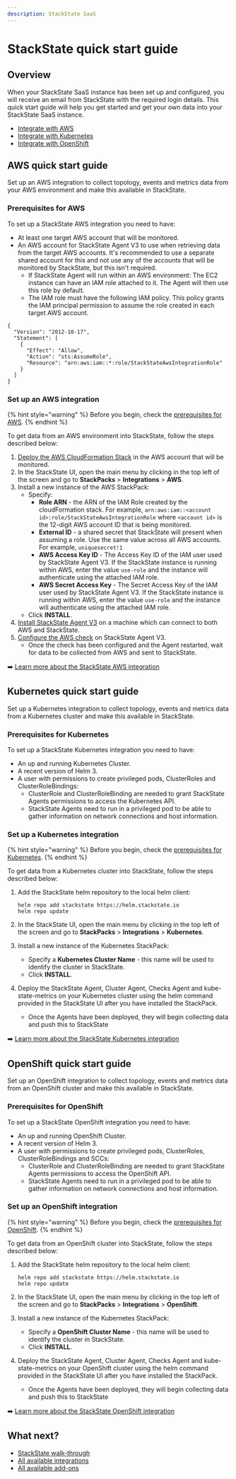 ```yaml
---
description: StackState SaaS
---
```


# StackState quick start guide

## Overview

When your StackState SaaS instance has been set up and configured, you will receive an email from StackState with the required login details. This quick start guide will help you get started and get your own data into your StackState SaaS instance.

* [Integrate with AWS](#aws-quick-start-guide)
* [Integrate with Kubernetes](#kubernetes-quick-start-guide)
* [Integrate with OpenShift](#openshift-quick-start-guide)

## AWS quick start guide

Set up an AWS integration to collect topology, events and metrics data from your AWS environment and make this available in StackState.

### Prerequisites for AWS

To set up a StackState AWS integration you need to have:

* At least one target AWS account that will be monitored.
* An AWS account for StackState Agent V3 to use when retrieving data from the target AWS accounts. It's recommended to use a separate shared account for this and not use any of the accounts that will be monitored by StackState, but this isn't required.
    * If StackState Agent will run within an AWS environment: The EC2 instance can have an IAM role attached to it. The Agent will then use this role by default.
    * The IAM role must have the following IAM policy. This policy grants the IAM principal permission to assume the role created in each target AWS account.
```
{
  "Version": "2012-10-17",
  "Statement": [
    {
      "Effect": "Allow",
      "Action": "sts:AssumeRole",
      "Resource": "arn:aws:iam::*:role/StackStateAwsIntegrationRole"
    }
  ]
}
```

### Set up an AWS integration

{% hint style="warning" %}
Before you begin, check the [prerequisites for AWS](#prerequisites-for-aws).
{% endhint %}

To get data from an AWS environment into StackState, follow the steps described below:

1. [Deploy the AWS CloudFormation Stack](stackpacks/integrations/aws/aws.md#deploy-the-aws-cloudformation-stack) in the AWS  account that will be monitored.
2. In the StackState UI, open the main menu by clicking in the top left of the screen and go to **StackPacks** > **Integrations** > **AWS**.
3. Install a new instance of the AWS StackPack:
   * Specify:
     * **Role ARN** - the ARN of the IAM Role created by the cloudFormation stack. For example, `arn:aws:iam::<account id>:role/StackStateAwsIntegrationRole` where `<account id>` is the 12-digit AWS account ID that is being monitored. 
     * **External ID** - a shared secret that StackState will present when assuming a role. Use the same value across all AWS accounts. For example, `uniquesecret!1`
     * **AWS Access Key ID** - The Access Key ID of the IAM user used by StackState Agent V3. If the StackState instance is running within AWS, enter the value `use-role` and the instance will authenticate using the attached IAM role. 
     * **AWS Secret Access Key** - The Secret Access Key of the IAM user used by StackState Agent V3. If the StackState instance is running within AWS, enter the value `use-role` and the instance will authenticate using the attached IAM role.
   * Click **INSTALL**.
4. [Install StackState Agent V3](/setup/agent/about-stackstate-agent.md#deployment) on a machine which can connect to both AWS and StackState.
5. [Configure the AWS check](/stackpacks/integrations/aws/aws.md#configure-the-aws-check) on StackState Agent V3.
   * Once the check has been configured and the Agent restarted, wait for data to be collected from AWS and sent to StackState.

➡️ [Learn more about the StackState AWS integration](/stackpacks/integrations/aws/aws.md)

## Kubernetes quick start guide

Set up a Kubernetes integration to collect topology, events and metrics data from a Kubernetes cluster and make this available in StackState.

### Prerequisites for Kubernetes

To set up a StackState Kubernetes integration you need to have:

* An up and running Kubernetes Cluster.
* A recent version of Helm 3.
* A user with permissions to create privileged pods, ClusterRoles and ClusterRoleBindings:
  * ClusterRole and ClusterRoleBinding are needed to grant StackState Agents permissions to access the Kubernetes API.
  * StackState Agents need to run in a privileged pod to be able to gather information on network connections and host information.

### Set up a Kubernetes integration

{% hint style="warning" %}
Before you begin, check the [prerequisites for Kubernetes](#prerequisites-for-kubernetes).
{% endhint %}

To get data from a Kubernetes cluster into StackState, follow the steps described below:

1. Add the StackState helm repository to the local helm client:
    ```buildoutcfg
    helm repo add stackstate https://helm.stackstate.io
    helm repo update
    ```
   
2. In the StackState UI, open the main menu by clicking in the top left of the screen and go to **StackPacks** > **Integrations** > **Kubernetes**.
3. Install a new instance of the Kubernetes StackPack:
   * Specify a **Kubernetes Cluster Name** - this name will be used to identify the cluster in StackState.
   * Click **INSTALL**.
4. Deploy the StackState Agent, Cluster Agent, Checks Agent and kube-state-metrics on your Kubernetes cluster using the helm command provided in the StackState UI after you have installed the StackPack.
   * Once the Agents have been deployed, they will begin collecting data and push this to StackState

➡️ [Learn more about the StackState Kubernetes integration](/stackpacks/integrations/kubernetes.md)

## OpenShift quick start guide

Set up an OpenShift integration to collect topology, events and metrics data from an OpenShift cluster and make this available in StackState.

### Prerequisites for OpenShift

To set up a StackState OpenShift integration you need to have:

* An up and running OpenShift Cluster.
* A recent version of Helm 3.
* A user with permissions to create privileged pods, ClusterRoles, ClusterRoleBindings and SCCs:
  * ClusterRole and ClusterRoleBinding are needed to grant StackState Agents permissions to access the OpenShift API.
  * StackState Agents need to run in a privileged pod to be able to gather information on network connections and host information.

### Set up an OpenShift integration

{% hint style="warning" %}
Before you begin, check the [prerequisites for OpenShift](#prerequisites-for-openshift).
{% endhint %}

To get data from an OpenShift cluster into StackState, follow the steps described below:

1. Add the StackState helm repository to the local helm client:
    ```buildoutcfg
    helm repo add stackstate https://helm.stackstate.io
    helm repo update
    ```
   
2. In the StackState UI, open the main menu by clicking in the top left of the screen and go to **StackPacks** > **Integrations** > **OpenShift**.
3. Install a new instance of the Kubernetes StackPack:
   * Specify a **OpenShift Cluster Name** - this name will be used to identify the cluster in StackState.
   * Click **INSTALL**.
4. Deploy the StackState Agent, Cluster Agent, Checks Agent and kube-state-metrics on your OpenShift cluster using the helm command provided in the StackState UI after you have installed the StackPack.
   * Once the Agents have been deployed, they will begin collecting data and push this to StackState

➡️ [Learn more about the StackState OpenShift integration](/stackpacks/integrations/openshift.md)

## What next?

- [StackState walk-through](/getting_started.md)
- [All available integrations](/stackpacks/integrations/)
- [All available add-ons](/stackpacks/add-ons/)